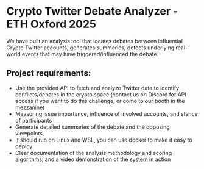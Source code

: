 # Crypto Twitter Debate Analyzer -  ETH Oxford 2025
We have built an analysis tool that locates debates between influential Crypto Twitter accounts, generates summaries, detects underlying real-world events that may have triggered/influenced the debate.

## Project requirements:
 - Use the provided API to fetch and analyze Twitter data to identify conflicts/debates in the crypto space (contact us on Discord for API access if you want to do this challenge, or come to our booth in the 
mezzanine)
 - Measuring issue importance, influence of involved accounts, and stance of participants
 - Generate detailed summaries of the debate and the opposing viewpoints
 - It should run on Linux and WSL, you can use docker to make it easy to deploy
 - Clear documentation of the analysis methodology and scoring algorithms, and a video demonstration of the system in action


